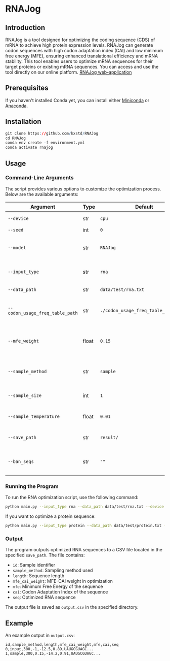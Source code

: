 # RNAJog

## Introduction
RNAJog is a tool designed for optimizing the coding sequence (CDS) of mRNA to achieve high protein expression levels. RNAJog can generate codon sequences with high codon adaptation index (CAI) and low minimum free energy (MFE), ensuring enhanced translational efficiency and mRNA stability. This tool enables users to optimize mRNA sequences for their target proteins or existing mRNA sequences. You can access and use the tool directly on our online platform. [RNAJog web-application](http://www.csbio.sjtu.edu.cn/bioinf2/RNAJog/)

<!-- [Check the RNAJog paper](). -->

## Prerequisites
If you haven't installed Conda yet, you can install either [Miniconda](https://www.anaconda.com/docs/getting-started/miniconda/install#windows-installation) or [Anaconda](https://www.anaconda.com/docs/getting-started/anaconda/install).

## Installation
``` r
git clone https://github.com/kxstd/RNAJog
cd RNAJog
conda env create -f environment.yml
conda activate rnajog
```

## Usage
### Command-Line Arguments
The script provides various options to customize the optimization process. Below are the available arguments:

| Argument | Type | Default | Description |
|----------|------|---------|-------------|
| `--device` | str | `cpu` | Device to use (`cpu` or `cuda`). |
| `--seed` | int | `0` | Random seed. |
| `--model` | str | `RNAJog` | The optimization model (`RNAJog`, `RNAJog_zero`). |
| `--input_type` | str | `rna` | The type of input (`rna` or `protein`). |
| `--data_path` | str | `data/test/rna.txt` | Path to the input data file. |
| `--codon_usage_freq_table_path` | str | `./codon_usage_freq_table_human.csv` | Path to the codon usage frequency table. |
| `--mfe_weight` | float | `0.15` | Weight for MFE in optimization (i.e. the MFE-CAI weight). |
| `--sample_method` | str | `sample` | Sampling method (`greedy` or `sample`). |
| `--sample_size` | int | `1` | Number of samples generated. |
| `--sample_temperature` | float | `0.01` | Temperature parameter for sampling. |
| `--save_path` | str | `result/` | Directory to save the output. |
| `--ban_seqs` | str | `""` | Subsequences to be banned from the output. |

### Running the Program
To run the RNA optimization script, use the following command:

```bash
python main.py --input_type rna --data_path data/test/rna.txt --device cuda --model RNAJog
```

If you want to optimize a protein sequence:

```bash
python main.py --input_type protein --data_path data/test/protein.txt --device cuda --model RNAJog
```

### Output
The program outputs optimized RNA sequences to a CSV file located in the specified `save_path`. The file contains:

- `id`: Sample identifier
- `sample_method`: Sampling method used
- `length`: Sequence length
- `mfe_cai_weight`: MFE-CAI weight in optimization
- `mfe`: Minimum Free Energy of the sequence
- `cai`: Codon Adaptation Index of the sequence
- `seq`: Optimized RNA sequence

The output file is saved as `output.csv` in the specified directory.

## Example
An example output in `output.csv`:

```csv
id,sample_method,length,mfe_cai_weight,mfe,cai,seq
0,input,300,-1,-12.5,0.89,UAUGCGUAGC...
1,sample,300,0.15,-14.2,0.91,UAUGCGUAGC...
```

